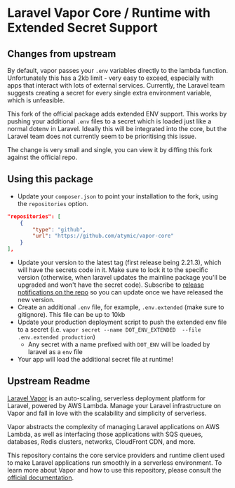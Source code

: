 # Laravel Vapor Core / Runtime with Extended Secret Support

## Changes from upstream

By default, vapor passes your `.env` variables directly to the lambda function. Unfortunately this has a 2kb limit - very easy to exceed, especially with apps that interact with lots of external services. Currently, the Laravel team suggests creating a secret for every single extra environment variable, which is unfeasible.

This fork of the official package adds extended ENV support. This works by pushing your additional `.env` files to a secret which is loaded just like a normal dotenv in Laravel.
Ideally this will be integrated into the core, but the Laravel team does not currently seem to be prioritising this issue.

The change is very small and single, you can view it by diffing this fork against the official repo.

## Using this package

- Update your `composer.json` to point your installation to the fork, using the `repositories` option.
```json
"repositories": [
    {
        "type": "github",
        "url": "https://github.com/atymic/vapor-core"
    }
],
```
- Update your version to the latest tag (first release being 2.21.3), which will have the secrets code in it. Make sure to lock it to the specific version (otherwise, when laravel updates the mainline package you'll be upgraded and won't have the secret code). Subscribe to [release notifications on the repo](https://github.com/atymic/vapor-core) so you can update once we have released the new version.
- Create an additional `.env` file, for example, `.env.extended` (make sure to gitignore). This file can be up to 10kb
- Update your production deployment script to push the extended env file to a secret (i.e. `vapor secret --name DOT_ENV_EXTENDED  --file .env.extended production`)
  - Any secret with a name prefixed with `DOT_ENV` will be loaded by laravel as a `env` file
- Your app will load the additional secret file at runtime!


## Upstream Readme

[Laravel Vapor](https://vapor.laravel.com) is an auto-scaling, serverless deployment platform for Laravel, powered by AWS Lambda. Manage your Laravel infrastructure on Vapor and fall in love with the scalability and simplicity of serverless.

Vapor abstracts the complexity of managing Laravel applications on AWS Lambda, as well as interfacing those applications with SQS queues, databases, Redis clusters, networks, CloudFront CDN, and more.

This repository contains the core service providers and runtime client used to make Laravel applications run smoothly in a serverless environment. To learn more about Vapor and how to use this repository, please consult the [official documentation](https://docs.vapor.build).
